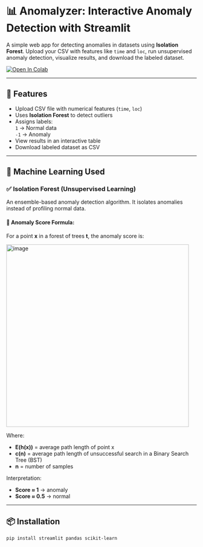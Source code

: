 # 📊 Anomalyzer: Interactive Anomaly Detection with Streamlit

A simple web app for detecting anomalies in datasets using **Isolation Forest**. Upload your CSV with features like `time` and `loc`, run unsupervised anomaly detection, visualize results, and download the labeled dataset.

[![Open In Colab](https://colab.research.google.com/assets/colab-badge.svg)](https://colab.research.google.com/)

---

## 🔧 Features

- Upload CSV file with numerical features (`time`, `loc`)
- Uses **Isolation Forest** to detect outliers
- Assigns labels:  
  `1` → Normal data  
  `-1` → Anomaly  
- View results in an interactive table
- Download labeled dataset as CSV

---

## 🧠 Machine Learning Used

### ✅ Isolation Forest (Unsupervised Learning)
An ensemble-based anomaly detection algorithm. It isolates anomalies instead of profiling normal data.

#### 🧮 Anomaly Score Formula:
For a point **x** in a forest of trees **t**, the anomaly score is:

<img width="483" alt="image" src="https://github.com/user-attachments/assets/cb2315aa-4185-4902-85d6-f9b357ad785f" />

Where:
- **E(h(x))** = average path length of point x
- **c(n)** = average path length of unsuccessful search in a Binary Search Tree (BST)
- **n** = number of samples

Interpretation:
- **Score ≈ 1** → anomaly
- **Score ≈ 0.5** → normal

---

## 📦 Installation

```bash
pip install streamlit pandas scikit-learn


